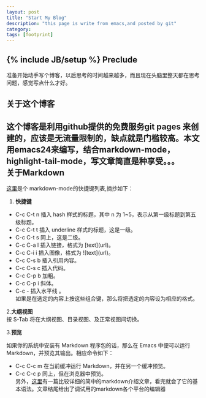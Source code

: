 ```yaml
---
layout: post
title: "Start My Blog"
description: "this page is write from emacs,and posted by git"
category: 
tags: [footprint]
---
```

{% include JB/setup %}
Preclude  
----------
  
准备开始动手写个博客，以后思考的时间越来越多，而且现在头脑里整天都在思考问题，感觉写点什么才好。  

关于这个博客  
----------
  
这个博客是利用github提供的免费服务git pages 来创建的，应该是无流量限制的，缺点就是门槛较高。本文用emacs24来编写，结合markdown-mode，highlight-tail-mode，写文章简直是种享受。。。  
关于Markdown  
----------
  

[这里](http://linuxtoy.org/archives/emacs-markdown-mode.html)是个
markdown-mode的快捷键列表,摘抄如下：  

1. **快捷键**    
*   C-c C-t n 插入 hash 样式的标题，其中 n 为 1~5，表示从第一级标题到第五级标题。  
*   C-c C-t t 插入 underline 样式的标题，这是一级。  
*   C-c C-t s 同上，这是二级。  
*   C-c C-a l 插入链接，格式为 \[text\](url)。  
*   C-c C-i i 插入图像，格式为 \!\[text\](url)。  
*   C-c C-s b 插入引用内容。  
*   C-c C-s c 插入代码。  
*   C-c C-p b 加粗。  
*   C-c C-p i 斜体。  
*   C-c - 插入水平线 。  
   如果是在选定的内容上按这些组合键，那么将把选定的内容设为相应的格式。  
   
2.**大纲视图**  
  按 S-Tab 将在大纲视图、目录视图、及正常视图间切换。  
  
3.**预览**  
 
  如果你的系统中安装有 Markdown 程序包的话，那么在 Emacs 中便可以运行 Markdown，并预览其输出。相应命令如下：  
 
*    C-c C-c m 在当前缓冲运行 Markdown，并在另一个缓冲预览。  
*    C-c C-c p 同上，但在浏览器中预览。  
另外，[这里](http://wowubuntu.com/markdown/)有一篇比较详细的简中的markdown介绍文章，看完就会了它的基本语法。文章结尾给出了调试用的markdown各个平台的编辑器  
